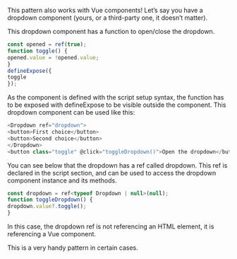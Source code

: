 This pattern also works with Vue components! Let’s say you have a dropdown component (yours,
or a third-party one, it doesn’t matter).

This dropdown component has a function to open/close the dropdown.

```js
const opened = ref(true);
function toggle() {
opened.value = !opened.value;
}
defineExpose({
toggle
});
```

As the component is defined with the script setup syntax, the function has to be exposed with
defineExpose to be visible outside the component.
This dropdown component can be used like this:

```js
<Dropdown ref="dropdown">
<button>First choice</button>
<button>Second choice</button>
</Dropdown>
<button class="toggle" @click="toggleDropdown()">Open the dropdown</button>
```

You can see below that the dropdown has a ref called dropdown. This ref is declared in the script
section, and can be used to access the dropdown component instance and its methods.

```js
const dropdown = ref<typeof Dropdown | null>(null);
function toggleDropdown() {
dropdown.value?.toggle();
}
```

In this case, the dropdown ref is not referencing an HTML element, it is referencing a Vue
component.

This is a very handy pattern in certain cases.